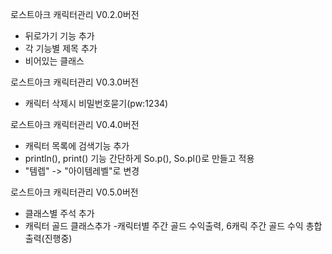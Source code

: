 로스트아크 캐릭터관리 V0.2.0버전
- 뒤로가기 기능 추가
- 각 기능별 제목 추가
- 비어있는 클래스 

로스트아크 캐릭터관리 V0.3.0버전
- 캐릭터 삭제시 비밀번호묻기(pw:1234)

로스트아크 캐릭터관리 V0.4.0버전
- 캐릭터 목록에 검색기능 추가
- println(), print() 기능 간단하게 
  So.p(), So.pl()로 만들고 적용
- "템렙" -> "아이템레벨"로 변경

로스트아크 캐릭터관리 V0.5.0버전
- 클래스별 주석 추가
- 캐릭터 골드 클래스추가
  -캐릭터별 주간 골드 수익출력, 6캐릭 주간 골드 수익 총합출력(진행중)
